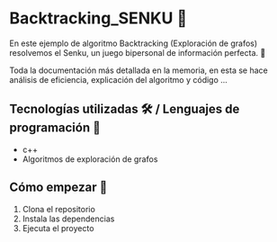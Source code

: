 # Backtracking_SENKU 📓

En este ejemplo de algoritmo Backtracking (Exploración de grafos) resolvemos el Senku, un juego bipersonal de información perfecta. 🤔

Toda la documentación más detallada en la memoria, en esta se hace análisis de eficiencia, explicación del algoritmo y código ...

## Tecnologías utilizadas 🛠️ / Lenguajes de programación 👀

* c++
* Algoritmos de exploración de grafos

## Cómo empezar 🫡

1. Clona el repositorio
2. Instala las dependencias
3. Ejecuta el proyecto
